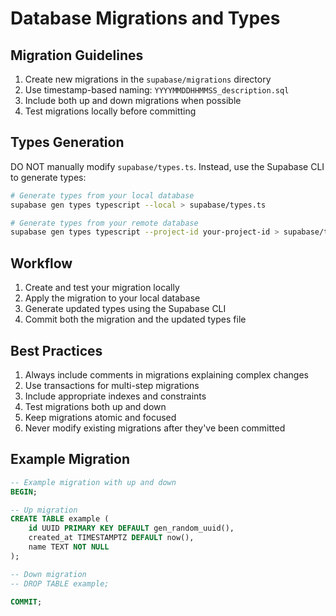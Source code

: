 # Database Migrations and Types

## Migration Guidelines

1. Create new migrations in the `supabase/migrations` directory
2. Use timestamp-based naming: `YYYYMMDDHHMMSS_description.sql`
3. Include both up and down migrations when possible
4. Test migrations locally before committing

## Types Generation

DO NOT manually modify `supabase/types.ts`. Instead, use the Supabase CLI to generate types:

```bash
# Generate types from your local database
supabase gen types typescript --local > supabase/types.ts

# Generate types from your remote database
supabase gen types typescript --project-id your-project-id > supabase/types.ts
```

## Workflow

1. Create and test your migration locally
2. Apply the migration to your local database
3. Generate updated types using the Supabase CLI
4. Commit both the migration and the updated types file

## Best Practices

1. Always include comments in migrations explaining complex changes
2. Use transactions for multi-step migrations
3. Include appropriate indexes and constraints
4. Test migrations both up and down
5. Keep migrations atomic and focused
6. Never modify existing migrations after they've been committed

## Example Migration

```sql
-- Example migration with up and down
BEGIN;

-- Up migration
CREATE TABLE example (
    id UUID PRIMARY KEY DEFAULT gen_random_uuid(),
    created_at TIMESTAMPTZ DEFAULT now(),
    name TEXT NOT NULL
);

-- Down migration
-- DROP TABLE example;

COMMIT;
```
